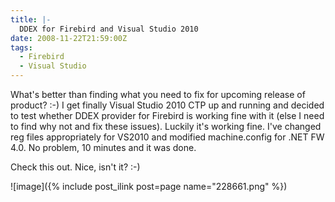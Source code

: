 ```yaml
---
title: |-
  DDEX for Firebird and Visual Studio 2010
date: 2008-11-22T21:59:00Z
tags:
  - Firebird
  - Visual Studio
---
```

What's better than finding what you need to fix for upcoming release of product? :-) I get finally Visual Studio 2010 CTP up and running and decided to test whether DDEX provider for Firebird is working fine with it (else I need to find why not and fix these issues). Luckily it's working fine. I've changed reg files appropriately for VS2010 and modified machine.config for .NET FW 4.0. No problem, 10 minutes and it was done.

Check this out. Nice, isn't it? :-)

![image]({% include post_ilink post=page name="228661.png" %})